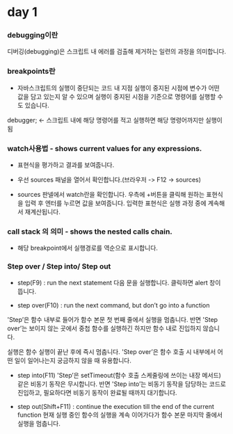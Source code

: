 # day 1

### debugging이란

디버깅(debugging)은 스크립트 내 에러를 검출해 제거하는 일련의 과정을 의미합니다.

### breakpoints란

- 자바스크립트의 실행이 중단되는 코드 내 지점
  실행이 중지된 시점에 변수가 어떤 값을 담고 있는지 알 수 있으며 실행이 중지된 시점을 기준으로 명령어를 실행할 수도 있습니다.

debugger; <- 스크립트 내에 해당 명령어를 적고 실행하면 해당 명령어까지만 실행이 됨

### watch사용법 - shows current values for any expressions.

- 표현식을 평가하고 결과를 보여줍니다.

- 우선 sources 패널을 열어서 확인합니다.(브라우저 -> F12 -> sources)
- sources 판넬에서 watch란을 확인합니다.
  우측에 +버튼을 클릭해 원하는 표현식을 입력 후 엔터를 누르면 값을 보여줍니다.
  입력한 표현식은 실행 과정 중에 계속해서 재계산됩니다.

### call stack 의 의미 - shows the nested calls chain.

- 해당 breakpoint에서 실행경로를 역순으로 표시합니다.

### Step over / Step into/ Step out

- step(F9) : run the next statement
  다음 문을 실행합니다. 클릭하면 alert 창이 뜹니다.

- step over(F10) : run the next command, but don’t go into a function

'Step’은 함수 내부로 들어가 함수 본문 첫 번째 줄에서 실행을 멈춥니다. 반면 'Step over’는 보이지 않는 곳에서 중첩 함수를 실행하긴 하지만 함수 내로 진입하지 않습니다.

실행은 함수 실행이 끝난 후에 즉시 멈춥니다.
'Step over’은 함수 호출 시 내부에서 어떤 일이 일어나는지 궁금하지 않을 때 유용합니다.

- step into(F11)
  'Step’은 setTimeout(함수 호출 스케줄링에 쓰이는 내장 메서드)같은 비동기 동작은 무시합니다.
  반면 'Step into’는 비동기 동작을 담당하는 코드로 진입하고, 필요하다면 비동기 동작이 완료될 때까지 대기합니다.

- step out(Shift+F11) : continue the execution till the end of the current function
  현재 실행 중인 함수의 실행을 계속 이어가다가 함수 본문 마지막 줄에서 실행을 멈춥니다.
